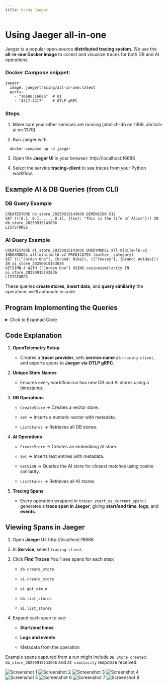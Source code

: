 ```yaml
---
title: Using Jaeger
---
```


# Using Jaeger all-in-one

Jaeger is a popular open-source **distributed tracing system**. We use the **all-in-one Docker image** to collect and visualize traces for both DB and AI operations.

### Docker Compose snippet:
```docker
jaeger:
  image: jaegertracing/all-in-one:latest
  ports:
    - "16686:16686"  # UI
    - "4317:4317"    # OTLP gRPC
```

### Steps

1. Make sure your other services are running (ahnlich-db on 1369, ahnlich-ai on 1370).

2. Run Jaeger with:
```
  docker-compose up -d jaeger
```

3. Open the **Jaeger UI** in your browser: http://localhost:16686

4. Select the service **tracing-client** to see traces from your Python workflow.

## Example AI & DB Queries (from CLI)

### DB Query Example
```
CREATESTORE db_store_20250915143036 DIMENSION 512
SET (([0.1, 0.1, ..., 0.1], {text: "This is the life of Alice"})) IN db_store_20250915143036
LISTSTORES
```

### AI Query Example
```
CREATESTORE ai_store_20250915143036 QUERYMODEL all-minilm-l6-v2 INDEXMODEL all-minilm-l6-v2 PREDICATES (author, category)
SET ((["Jordan One"], {brand: Nike}), (["Yeezey"], {brand: Adidas})) IN ai_store_20250915143036
GETSIMN 4 WITH ["Jordan One"] USING cosinesimilarity IN ai_store_20250915143036
LISTSTORES
```

These queries **create stores**, **insert data**, and **query similarity** the operations we’ll automate in code.

## Program Implementing the Queries

<details>
<summary>Click to Exapnad Code</summary>

```python
import asyncio 
import logging
from datetime import datetime
from grpclib.client import Channel


from ahnlich_client_py.grpc.services.ai_service import AiServiceStub
from ahnlich_client_py.grpc.services.db_service import DbServiceStub
from ahnlich_client_py.grpc.ai import query as ai_query
from ahnlich_client_py.grpc.ai import preprocess
from ahnlich_client_py.grpc.algorithm import algorithms
from ahnlich_client_py.grpc import keyval, metadata
from ahnlich_client_py.grpc.db import query as db_query


from opentelemetry import trace
from opentelemetry.sdk.resources import Resource
from opentelemetry.sdk.trace import TracerProvider
from opentelemetry.sdk.trace.export import BatchSpanProcessor
from opentelemetry.exporter.otlp.proto.grpc.trace_exporter import OTLPSpanExporter


# -------------------------
# Logging Setup
# -------------------------
logging.basicConfig(level=logging.INFO)
logger = logging.getLogger("tracing")


# -------------------------
# OpenTelemetry Setup
# -------------------------
resource = Resource.create({"service.name": "tracing-client"})
provider = TracerProvider(resource=resource)
exporter = OTLPSpanExporter(endpoint="http://localhost:4317", insecure=True)
provider.add_span_processor(BatchSpanProcessor(exporter))
trace.set_tracer_provider(provider)
tracer = trace.get_tracer(__name__)


# -------------------------
# Generate unique store names
# -------------------------
timestamp = datetime.now().strftime("%Y%m%d%H%M%S")
db_store_name = f"db_store_{timestamp}"
ai_store_name = f"ai_store_{timestamp}"


# -------------------------
# Main async workflow
# -------------------------
async def main():
   async with Channel(host="127.0.0.1", port=1369) as db_channel, \
              Channel(host="127.0.0.1", port=1370) as ai_channel:


       db_client = DbServiceStub(db_channel)
       ai_client = AiServiceStub(ai_channel)


       text = "This is the life of Alice"
       trace_id = f"similarity-workflow-{timestamp}"
       logger.info("[tracing] started similarity-workflow, trace_id=%s", trace_id)


       # -------------------------
       # Create DB Store
       # -------------------------
       with tracer.start_as_current_span("db.create_store"):
           try:
               create_db_req = db_query.CreateStore(
                   store=db_store_name,
                   dimension=512,
                   create_predicates=[],
                   non_linear_indices=[],
                   error_if_exists=False
               )
               await db_client.create_store(create_db_req)
               logger.info("DB Store created: %s", db_store_name)
           except Exception as e:
               logger.error("Failed to create DB store: %s", e)


       # -------------------------
       # Insert DB Entry
       # -------------------------
       with tracer.start_as_current_span("db.insert_entry"):
           try:
               vector = [0.1] * 512  # List of floats
               entry = keyval.DbStoreEntry(
                   key=keyval.StoreKey(key=vector),
                   value=keyval.StoreValue(
                       value={"text": metadata.MetadataValue(raw_string=text)}
                   )
               )
               set_req = db_query.Set(store=db_store_name, inputs=[entry])
               await db_client.set(set_req)
               logger.info("Inserted entry into DB store")
           except Exception as e:
               logger.error("Failed to insert DB entries: %s", e)


       # -------------------------
       # Create AI Store
       # -------------------------
       with tracer.start_as_current_span("ai.create_store"):
           try:
               from ahnlich_client_py.grpc.ai.models import AiModel


               create_ai_req = ai_query.CreateStore(
                   store=ai_store_name,
                   query_model=AiModel.ALL_MINI_LM_L6_V2,
                   index_model=AiModel.ALL_MINI_LM_L6_V2,
                   predicates=["author", "category"],
                   error_if_exists=False,
                   store_original=True
               )
               await ai_client.create_store(create_ai_req)
               logger.info("AI Store created: %s", ai_store_name)
           except Exception as e:
               logger.error("Failed to create AI store: %s", e)


       # -------------------------
       # Insert AI Entries
       # -------------------------
       with tracer.start_as_current_span("ai.insert_entries"):
           try:
               ai_entries = [
                   keyval.AiStoreEntry(
                       key=keyval.StoreInput(raw_string="Jordan One"),
                       value=keyval.StoreValue(
                           value={"brand": metadata.MetadataValue(raw_string="Nike")}
                       ),
                   ),
                   keyval.AiStoreEntry(
                       key=keyval.StoreInput(raw_string="Yeezey"),
                       value=keyval.StoreValue(
                           value={"brand": metadata.MetadataValue(raw_string="Adidas")}
                       ),
                   )
               ]
               set_ai_req = ai_query.Set(
                   store=ai_store_name,
                   inputs=ai_entries,
                   preprocess_action=preprocess.PreprocessAction.NoPreprocessing
               )
               await ai_client.set(set_ai_req)
               logger.info("Inserted entries into AI store")
           except Exception as e:
               logger.error("Failed to insert AI entries: %s", e)


       # -------------------------
       # AI Similarity Query
       # -------------------------
       with tracer.start_as_current_span("ai.get_sim_n"):
           try:
               search_input = keyval.StoreInput(raw_string="Jordan One")
               ai_sim_req = ai_query.GetSimN(
                   store=ai_store_name,
                   search_input=search_input,
                   closest_n=4,
                   algorithm=algorithms.Algorithm.CosineSimilarity,
                   preprocess_action=preprocess.PreprocessAction.NoPreprocessing
               )
               ai_response = await ai_client.get_sim_n(ai_sim_req)
               logger.info("AI similarity response received")
               print(ai_response)
           except Exception as e:
               logger.error("AI similarity call failed: %s", e)


       # -------------------------
       # List DB Stores
       # -------------------------
       with tracer.start_as_current_span("db.list_stores"):
           try:
               stores = await db_client.list_stores(db_query.ListStores())
               logger.info("DB Stores: %s", stores)
           except Exception as e:
               logger.error("Failed to list DB stores: %s", e)


       # -------------------------
       #  List AI Stores
       # -------------------------
       with tracer.start_as_current_span("ai.list_stores"):
           try:
               ai_stores = await ai_client.list_stores(ai_query.ListStores())
               logger.info("AI Stores: %s", ai_stores)
           except Exception as e:
               logger.error("Failed to list AI stores: %s", e)




if __name__ == "__main__":
   asyncio.run(main())

```
</details>

## Code Explanation

1. **OpenTelemetry Setup**

    - Creates a **tracer provider**, sets **service name** as `tracing-client`, and exports spans to **Jaeger via OTLP gRPC**.

2. **Unique Store Names**

    - Ensures every workflow run has new DB and AI stores using a timestamp.

3. **DB Operations**

    - `CreateStore` → Creates a vector store.

    - `Set` → Inserts a numeric vector with metadata.

    - `ListStores` → Retrieves all DB stores.

4. **AI Operations**

    - `CreateStore` → Creates an embedding AI store.

    - `Set` → Inserts text entries with metadata.

    - `GetSimN` → Queries the AI store for closest matches using cosine similarity.

    - `ListStores` → Retrieves all AI stores.


5. **Tracing Spans**

    - Every operation wrapped in `tracer.start_as_current_span()` generates a **trace span in Jaeger**, giving **start/end time**, **logs**, and **events**.

## Viewing Spans in Jaeger

1. Open **Jaeger UI**: http://localhost:16686

2. In **Service**, select `tracing-client`.

3. Click **Find Traces**  You’ll see spans for each step:

    - `db.create_store`

    - `ai.create_store`

    - `ai.get_sim_n`

    - `db.list_stores`

    - `ai.list_stores`

4. Expand each span to see:

    - **Start/end times**

    - **Logs and events**

    - Metadata from the operation

Example spans captured from a run might include `DB Store created: db_store_20250915143036` and `AI similarity` response received.

![Screenshot 1](/img/docs/jaeger-1.png)
![Screenshot 2](/img/docs/jaeger-2.png)
![Screenshot 3](/img/docs/jaeger-3.png)
![Screenshot 4](/img/docs/jaeger-4.png)
![Screenshot 5](/img/docs/jaeger-5.png)
![Screenshot 6](/img/docs/jaeger-6.png)
![Screenshot 7](/img/docs/jaeger-7.png)
![Screenshot 8](/img/docs/jaeger-8.png)
